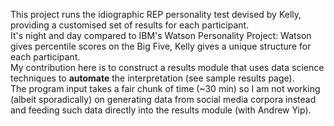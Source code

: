 This project runs the idiographic REP personality test devised by Kelly, providing a customised set of results for each participant. </br>
It's night and day compared to IBM's Watson Personality Project: Watson gives percentile scores on the Big Five, Kelly gives a unique structure for each participant. </br>
My contribution here is to construct a results module that uses data science techniques to <b>automate</b> the interpretation (see sample results page).</br>
The program input takes a fair chunk of time (~30 min) so I am not working (albeit sporadically) on generating data from social media corpora instead and feeding such data directly into the results module (with Andrew Yip).</br>
